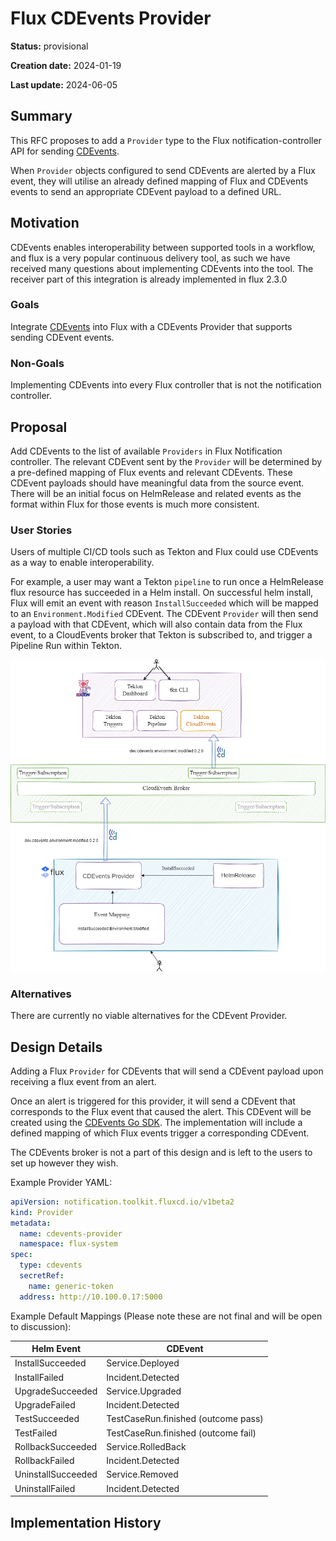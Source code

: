 # Flux CDEvents Provider

<!--
The title must be short and descriptive.
-->

**Status:** provisional

<!--
Status represents the current state of the RFC.
Must be one of `provisional`, `implementable`, `implemented`, `deferred`, `rejected`, `withdrawn`, or `replaced`.
-->

**Creation date:** 2024-01-19

**Last update:** 2024-06-05

## Summary

This RFC proposes to add a `Provider` type to the Flux notification-controller API for sending
[CDEvents](https://github.com/cdevents).

When `Provider` objects configured to send CDEvents are alerted by a Flux event, they will utilise an already defined
mapping of Flux and CDEvents events to send an appropriate CDEvent payload to a defined URL.
<!--
One paragraph explanation of the proposed feature or enhancement.
-->

## Motivation

CDEvents enables interoperability between supported  tools in a workflow, and flux is a very popular continuous delivery
tool, as such we have received many questions about implementing CDEvents into the tool. The receiver part of this
integration is already implemented in flux 2.3.0
<!--
This section is for explicitly listing the motivation, goals, and non-goals of
this RFC. Describe why the change is important and the benefits to users.
-->

### Goals

Integrate [CDEvents](https://github.com/cdevents) into Flux with a CDEvents Provider that supports sending CDEvent
events.

<!--
List the specific goals of this RFC. What is it trying to achieve? How will we
know that this has succeeded?
-->

### Non-Goals

Implementing CDEvents into every Flux controller that is not the notification controller. 

<!--
What is out of scope for this RFC? Listing non-goals helps to focus discussion
and make progress.
-->

## Proposal

Add CDEvents to the list of available `Providers` in Flux Notification controller. The relevant CDEvent sent by the
`Provider` will be determined by a pre-defined mapping of Flux events and relevant CDEvents. These CDEvent payloads
should have meaningful data from the source event. There will be an initial focus on HelmRelease and related events as
the format within Flux for those events is much more consistent.
<!--
This is where we get down to the specifics of what the proposal actually is.
This should have enough detail that reviewers can understand exactly what
you're proposing, but should not include things like API designs or
implementation.

If the RFC goal is to document best practices,
then this section can be replaced with the actual documentation.
-->

### User Stories

Users of multiple CI/CD tools such as Tekton and Flux could use CDEvents as a way to enable interoperability.

For example, a user may want a Tekton `pipeline` to run once a HelmRelease flux resource has succeeded in a Helm
install. On successful helm install, Flux will emit an event with reason `InstallSucceeded` which will be mapped to an
`Environment.Modified` CDEvent. The CDEvent `Provider` will then send a payload with that CDEvent, which will also
contain data from the Flux event, to a CloudEvents broker that Tekton is subscribed to, and trigger a Pipeline Run
within Tekton. 

![User Stories Tekton](user-stories-provider.drawio.png)


<!--
Optional if existing discussions and/or issues are linked in the motivation section.
-->

### Alternatives

There are currently no viable alternatives for the CDEvent Provider.
<!--
List plausible alternatives to the proposal and explain why the proposal is superior.

This is a good place to incorporate suggestions made during discussion of the RFC.
-->

## Design Details

Adding a Flux `Provider` for CDEvents that will send a CDEvent payload upon receiving a flux event from an alert. 

Once an alert is triggered for this provider, it will send a CDEvent that corresponds to the Flux event that caused the
alert. This CDEvent will be created using the [CDEvents Go SDK](https://github.com/cdevents/sdk-go). The implementation
will include a defined mapping of which Flux events trigger a corresponding CDEvent.

The CDEvents broker is not a part of this design and is left to the users to set up however they wish.

Example Provider YAML:

```yaml
apiVersion: notification.toolkit.fluxcd.io/v1beta2
kind: Provider
metadata:
  name: cdevents-provider
  namespace: flux-system
spec:
  type: cdevents
  secretRef:
    name: generic-token
  address: http://10.100.0.17:5000
```

Example Default Mappings (Please note these are not final and will be open to discussion):

| Helm Event                | CDEvent                         |
| ------------------------- | ------------------------------- |
| InstallSucceeded          | Service.Deployed            |
| InstallFailed             | Incident.Detected               |
| UpgradeSucceeded          | Service.Upgraded               |
| UpgradeFailed              | Incident.Detected |
| TestSucceeded              | TestCaseRun.finished (outcome pass)           | 
| TestFailed                 | TestCaseRun.finished (outcome fail)              | 
| RollbackSucceeded          | Service.RolledBack          |
| RollbackFailed             | Incident.Detected          |
| UninstallSucceeded         | Service.Removed          |
| UninstallFailed            | Incident.Detected               |

<!--
This section should contain enough information that the specifics of your
change are understandable. This may include API specs and code snippets.

The design details should address at least the following questions:
- How can this feature be enabled / disabled?
- Does enabling the feature change any default behavior?
- Can the feature be disabled once it has been enabled?
- How can an operator determine if the feature is in use?
- Are there any drawbacks when enabling this feature?
-->

## Implementation History

<!--
Major milestones in the lifecycle of the RFC such as:
- The first Flux release where an initial version of the RFC was available.
- The version of Flux where the RFC graduated to general availability.
- The version of Flux where the RFC was retired or superseded.
-->
